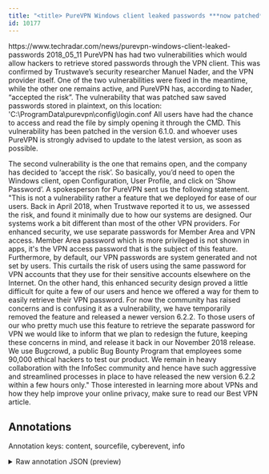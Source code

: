 ```yaml
---
title: "<title> PureVPN Windows client leaked passwords ***now patched*** </title>"
id: 10177
---
```


<title> PureVPN Windows client leaked passwords ***now patched*** </title>
<source> https://www.techradar.com/news/purevpn-windows-client-leaked-passwords </source>
<date> 2018_05_11 </date>
<text>
PureVPN has had two vulnerabilities which would allow hackers to retrieve stored passwords through the VPN client. This was confirmed by Trustwave’s security researcher Manuel Nader, and the VPN provider itself.
One of the two vulnerabilities were fixed in the meantime, while the other one remains active, and PureVPN has, according to Nader, “accepted the risk”.
The vulnerability that was patched saw saved passwords stored in plaintext, on this location: 'C:\ProgramData\purevpn\config\login.conf
All users have had the chance to access and read the file by simply opening it through the CMD. This vulnerability has been patched in the version 6.1.0. and whoever uses PureVPN is strongly advised to update to the latest version, as soon as possible.

The second vulnerability is the one that remains open, and the company has decided to ‘accept the risk’.
So basically, you’d need to open the Windows client, open Configuration, User Profile, and click on ‘Show Password’.
A spokesperson for PureVPN sent us the following statement.
"This is not a vulnerability rather a feature that we deployed for ease of our users. Back in April 2018, when Trustwave reported it to us, we assessed the risk, and found it minimally due to how our systems are designed.
Our systems work a bit different than most of the other VPN providers. For enhanced security, we use separate passwords for Member Area and VPN access. Member Area password which is more privileged is not shown in apps, it's the VPN access password that is the subject of this feature. Furthermore, by default, our VPN passwords are system generated and not set by users. This curtails the risk of users using the same password for VPN accounts that they use for their sensitive accounts elsewhere on the Internet. On the other hand, this enhanced security design proved a little difficult for quite a few of our users and hence we offered a way for them to easily retrieve their VPN password.
For now the community has raised concerns and is confusing it as a vulnerability, we have temporarily removed the feature and released a newer version 6.2.2. To those users of our who pretty much use this feature to retrieve the separate password for VPN we would like to inform that we plan to redesign the future, keeping these concerns in mind, and release it back in our November 2018 release.
We use Bugcrowd, a public Bug Bounty Program that employees some 90,000 ethical hackers to test our product. We remain in heavy collaboration with the InfoSec community and hence have such aggressive and streamlined processes in place to have released the new version 6.2.2 within a few hours only."
Those interested in learning more about VPNs and how they help improve your online privacy, make sure to read our Best VPN article.
</text>



## Annotations

Annotation keys: content, sourcefile, cyberevent, info

<details>
<summary>Raw annotation JSON (preview)</summary>

```json
{
  "content": "PureVPN has had two vulnerabilities which would allow hackers to retrieve stored passwords through the VPN client. This was confirmed by Trustwave\u2019s security researcher Manuel Nader, and the VPN provider itself. One of the two vulnerabilities were fixed in the meantime, while the other one remains active, and PureVPN has, according to Nader, \u201caccepted the risk\u201d. The vulnerability that was patched saw saved passwords stored in plaintext, on this location: 'C:\\ProgramData\\purevpn\\config\\login.conf All users have had the chance to access and read the file by simply opening it through the CMD. This vulnerability has been patched in the version 6.1.0. and whoever uses PureVPN is strongly advised to update to the latest version, as soon as possible.  The second vulnerability is the one that remains open, and the company has decided to \u2018accept the risk\u2019. So basically, you\u2019d need to open the Windows client, open Configuration, User Profile, and click on \u2018Show Password\u2019. A spokesperson for PureVPN sent us the following statement. \"This is not a vulnerability rather a feature that we deployed for ease of our users. Back in April 2018, when Trustwave reported it to us, we assessed the risk, and found it minimally due to how our systems are designed. Our systems work a bit different than most of the other VPN providers. For enhanced security, we use separate passwords for Member Area and VPN access. Member Area password which is more privileged is not shown in apps, it's the VPN access password that is the subject of this feature. Furthermore, by default, our VPN passwords are system generated and not set by users. This curtails the risk of users using the same password for VPN accounts that they use for their sensitive accounts elsewhere on the Internet. On the other hand, this enhanced security design proved a little difficult for quite a few of our users and hence we offered a way for them to easily retrieve their VPN password. For now the community has raised concerns and is confusing it as a vulnerability, we have temporarily removed the feature and released a newer version 6.2.2. To those users of our who pretty much use this feature to retrieve the separate password for VPN we would like to inform that we plan to redesign the future, keeping these concerns in mind, and release it back in our November 2018 release. We use Bugcrowd, a public Bug Bounty Program that employees some 90,000 ethical hackers to test our product. We remain in heavy collaboration with the InfoSec community and hence have such aggressive and streamlined processes in place to have released the new version 6.2.2 within a few hours only.\" Those interested in learning more about VPNs and how they help improve your online privacy, make sure to read our Best VPN article.",
  "sourcefile": "10177.txt",
  "cyberevent": {
    "hopper": [
      {
        "index": 0,
        "relation": "Same",
        "events": [
          {
            "index": "E2",
            "type": "Vulnerability-related",
            "realis": "Actual",
            "nugget": {
              "startOffset": 243,
              "index": "T7",
              "endOffset": 253,
              "text": "were fixed"
            },
            "argument": [
              {
                "index": "T8",
                "text": "One of the two vulnerabilities",
                "endOffset": 242,
                "role": {
                  "type": "Vulnerability"
                },
                "startOffset": 212,
                "type": "Vulnerability"
              }
            ],
            "subtype": "PatchVulnerability"
          },
          {
            "index": "E3",
            "type": "Vulnerability-related",
            "realis": "Actual",
            "nugget": {
              "startOffset": 388,
              "index": "T10",
              "endOffset": 399,
              "text": "was patched"
            },
            "argument": [

```
</details>
